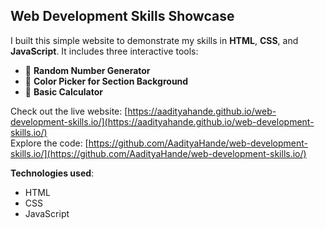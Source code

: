 ## Web Development Skills Showcase

I built this simple website to demonstrate my skills in **HTML**, **CSS**, and **JavaScript**. It includes three interactive tools:

- 🎲 **Random Number Generator**
- 🎨 **Color Picker for Section Background**
- 🧮 **Basic Calculator**

Check out the live website: [https://aadityahande.github.io/web-development-skills.io/](https://aadityahande.github.io/web-development-skills.io/)  
Explore the code: [https://github.com/AadityaHande/web-development-skills.io/](https://github.com/AadityaHande/web-development-skills.io/)

**Technologies used**:  
- HTML  
- CSS  
- JavaScript
